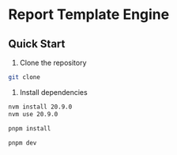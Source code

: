 # Report Template Engine

## Quick Start

1. Clone the repository

```bash
git clone 
```

1. Install dependencies

```bash
nvm install 20.9.0
nvm use 20.9.0

pnpm install

pnpm dev
```
